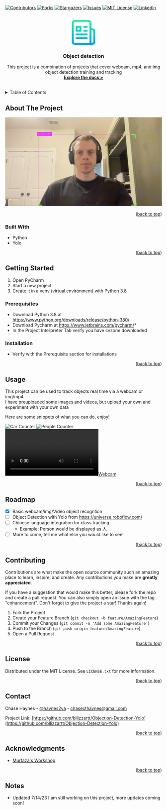 <!-- Improved compatibility of back to top link: See: https://github.com/othneildrew/Best-README-Template/pull/73 -->
<a name="readme-top"></a>
<!--
*** Thanks for checking out the Best-README-Template. If you have a suggestion
*** that would make this better, please fork the repo and create a pull request
*** or simply open an issue with the tag "enhancement".
*** Don't forget to give the project a star!
*** Thanks again! Now go create something AMAZING! :D
-->



<!-- PROJECT SHIELDS -->
<!--
*** I'm using markdown "reference style" links for readability.
*** Reference links are enclosed in brackets [ ] instead of parentheses ( ).
*** See the bottom of this document for the declaration of the reference variables
*** for contributors-url, forks-url, etc. This is an optional, concise syntax you may use.
*** https://www.markdownguide.org/basic-syntax/#reference-style-links
-->
[![Contributors][contributors-shield]][contributors-url]
[![Forks][forks-shield]][forks-url]
[![Stargazers][stars-shield]][stars-url]
[![Issues][issues-shield]][issues-url]
[![MIT License][license-shield]][license-url]
[![LinkedIn][linkedin-shield]][linkedin-url]



<!-- PROJECT LOGO -->
<br />
<div align="center">
    <img src="https://github.com/bllizzartt/Object-Detection-Yolo/blob/main/Images/logo.png" alt="Logo" width="80" height="80">

<h3 align="center">Object detection</h3>

  <p align="center">
    This project is a combination of projects that cover webcam, mp4, and img object detection training and tracking
    <br />
    <a href="https://github.com/bllizzartt/Object-Detection-Yolo"><strong>Explore the docs »</strong></a>
    <br />
    <br />
    <!-- <a href="https://github.com/bllizzartt/Object-Detection-Yolo/blob/main/Demos/webcam.mp4">View Demo</a>
    ·
    <a href="https://github.com/bllizzartt/Objection-Detection-Yolo/issues">Report Bug</a>
    ·
    <a href="https://github.com/bllizzartt/Objection-Detection-Yolo/issues">Request Feature</a> -->
  </p>
</div>



<!-- TABLE OF CONTENTS -->
<details>
  <summary>Table of Contents</summary>
  <ol>
    <li>
      <a href="#about-the-project">About The Project</a>
      <ul>
        <li><a href="#built-with">Built With</a></li>
      </ul>
    </li>
    <li>
      <a href="#getting-started">Getting Started</a>
      <ul>
        <li><a href="#prerequisites">Prerequisites</a></li>
        <li><a href="#installation">Installation</a></li>
      </ul>
    </li>
    <li><a href="#usage">Usage</a></li>
    <li><a href="#roadmap">Roadmap</a></li>
    <li><a href="#contributing">Contributing</a></li>
    <li><a href="#license">License</a></li>
    <li><a href="#contact">Contact</a></li>
    <li><a href="#acknowledgments">Acknowledgments</a></li>
  </ol>
</details>



<!-- ABOUT THE PROJECT -->
## About The Project

![Main Picture](https://github.com/bllizzartt/Object-Detection-Yolo/blob/main/Images/personpic.png)

<!-- Here's a blank template to get started: To avoid retyping too much info. Do a search and replace with your text editor for the following: `bllizzartt`, `Objection-Detection-Yolo`, `haynes2va`, `https://www.linkedin.com/in/chase-haynes/`, `gmail`, `chasecthaynes`, `Object Detection`, `project_description` -->

<p align="right">(<a href="#readme-top">back to top</a>)</p>



### Built With

* Python 
* Yolo

<!-- * [![Next][Next.js]][Next-url]
* [![React][React.js]][React-url]
* [![Vue][Vue.js]][Vue-url]
* [![Angular][Angular.io]][Angular-url]
* [![Svelte][Svelte.dev]][Svelte-url]
* [![Laravel][Laravel.com]][Laravel-url]
* [![Bootstrap][Bootstrap.com]][Bootstrap-url]
* [![JQuery][JQuery.com]][JQuery-url] -->
<!-- * [![Python][Python.org]][Python-url]
* [![Yolo][Pjreddie.com]][Pjreddie-url] -->


<p align="right">(<a href="#readme-top">back to top</a>)</p>


<!-- GETTING STARTED -->
## Getting Started

1. Open PyCharm
2. Start a new project 
3. Create it in a venv (virtual environment) with Python 3.8

### Prerequisites

* Download Python 3.8 at https://www.python.org/downloads/release/python-380/
* Download Pycharm at https://www.jetbrains.com/pycharm/*
* In the Project Interpreter Tab verify you have cvzone downloaded

### Installation

* Verify with the Prerequisite section for installations

<!-- 1. Get a free API Key at [https://example.com](https://example.com)
2. Clone the repo
   ```sh
   git clone https://github.com/bllizzartt/Objection-Detection-Yolo.git
   ```
3. Install NPM packages
   ```sh
   npm install
   ```
4. Enter your API in `config.js`
   ```js
   const API_KEY = 'ENTER YOUR API';
   ``` -->

<p align="right">(<a href="#readme-top">back to top</a>)</p>


<!-- USAGE EXAMPLES -->
## Usage

This project can be used to track objects real time via a webcam or img/mp4
<br />
I have preuploaded some images and videos, but upload your own and experiment with your own data
<br />

Here are some snippets of what you can do, enjoy!

![Car Counter](https://github.com/bllizzartt/Object-Detection-Yolo/blob/main/Images/car-counter.png)
![People Counter](https://github.com/bllizzartt/Object-Detection-Yolo/blob/main/Images/people-counter.png)
[![Webcam](https://github.com/bllizzartt/Object-Detection-Yolo/blob/main/Demos/webcam-real.mp4)](https://github.com/bllizzartt/Object-Detection-Yolo/blob/main/Demos/webcam-real.mp4)





<p align="right">(<a href="#readme-top">back to top</a>)</p>


<!-- ROADMAP -->
## Roadmap

- [x] Basic webcam/img/Video object recogntion
- [ ] Object Detection with Yolo from https://universe.roboflow.com/
- [ ] Chinese language integration for class tracking
  - Example: Person would be displayed as 人
- [ ] More to come, tell me what else you would like to see!

<p align="right">(<a href="#readme-top">back to top</a>)</p>



<!-- CONTRIBUTING -->
## Contributing

Contributions are what make the open source community such an amazing place to learn, inspire, and create. Any contributions you make are **greatly appreciated**.

If you have a suggestion that would make this better, please fork the repo and create a pull request. You can also simply open an issue with the tag "enhancement".
Don't forget to give the project a star! Thanks again!

1. Fork the Project
2. Create your Feature Branch (`git checkout -b feature/AmazingFeature`)
3. Commit your Changes (`git commit -m 'Add some AmazingFeature'`)
4. Push to the Branch (`git push origin feature/AmazingFeature`)
5. Open a Pull Request

<p align="right">(<a href="#readme-top">back to top</a>)</p>



<!-- LICENSE -->
## License

Distributed under the MIT License. See `LICENSE.txt` for more information.

<p align="right">(<a href="#readme-top">back to top</a>)</p>



<!-- CONTACT -->
## Contact

Chase Haynes - [@haynes2va](https://twitter.com/haynes2va) - chasecthaynes@gmail.com

Project Link: [https://github.com/bllizzartt/Objection-Detection-Yolo](https://github.com/bllizzartt/Objection-Detection-Yolo)

<p align="right">(<a href="#readme-top">back to top</a>)</p>



<!-- ACKNOWLEDGMENTS -->
## Acknowledgments

* [Murtaza's Workshop](https://www.youtube.com/@murtazasworkshop)
<!-- * []()
* []() -->

<p align="right">(<a href="#readme-top">back to top</a>)</p>

## Notes

* Updated 7/14/23
I am still working on this project, more updates coming soon!


<!-- MARKDOWN LINKS & IMAGES -->
<!-- https://www.markdownguide.org/basic-syntax/#reference-style-links -->
[contributors-shield]: https://img.shields.io/github/contributors/bllizzartt/Objection-Detection-Yolo.svg?style=for-the-badge
[contributors-url]: https://github.com/bllizzartt/Objection-Detection-Yolo/graphs/contributors
[forks-shield]: https://img.shields.io/github/forks/bllizzartt/Objection-Detection-Yolo.svg?style=for-the-badge
[forks-url]: https://github.com/bllizzartt/Objection-Detection-Yolo/network/members
[stars-shield]: https://img.shields.io/github/stars/bllizzartt/Objection-Detection-Yolo.svg?style=for-the-badge
[stars-url]: https://github.com/bllizzartt/Objection-Detection-Yolo/stargazers
[issues-shield]: https://img.shields.io/github/issues/bllizzartt/Objection-Detection-Yolo.svg?style=for-the-badge
[issues-url]: https://github.com/bllizzartt/Objection-Detection-Yolo/issues
[license-shield]: https://img.shields.io/github/license/bllizzartt/Objection-Detection-Yolo.svg?style=for-the-badge
[license-url]: https://github.com/bllizzartt/Objection-Detection-Yolo/blob/master/LICENSE.txt
[linkedin-shield]: https://img.shields.io/badge/-LinkedIn-black.svg?style=for-the-badge&logo=linkedin&colorB=555
[linkedin-url]: https://linkedin.com/in/https://www.linkedin.com/in/chase-haynes/
[product-screenshot]: images/screenshot.png
[Next.js]: https://img.shields.io/badge/next.js-000000?style=for-the-badge&logo=nextdotjs&logoColor=white
[Next-url]: https://nextjs.org/
[React.js]: https://img.shields.io/badge/React-20232A?style=for-the-badge&logo=react&logoColor=61DAFB
[React-url]: https://reactjs.org/
[Vue.js]: https://img.shields.io/badge/Vue.js-35495E?style=for-the-badge&logo=vuedotjs&logoColor=4FC08D
[Vue-url]: https://vuejs.org/
[Angular.io]: https://img.shields.io/badge/Angular-DD0031?style=for-the-badge&logo=angular&logoColor=white
[Angular-url]: https://angular.io/
[Svelte.dev]: https://img.shields.io/badge/Svelte-4A4A55?style=for-the-badge&logo=svelte&logoColor=FF3E00
[Svelte-url]: https://svelte.dev/
[Laravel.com]: https://img.shields.io/badge/Laravel-FF2D20?style=for-the-badge&logo=laravel&logoColor=white
[Laravel-url]: https://laravel.com
[Bootstrap.com]: https://img.shields.io/badge/Bootstrap-563D7C?style=for-the-badge&logo=bootstrap&logoColor=white
[Bootstrap-url]: https://getbootstrap.com
[JQuery.com]: https://img.shields.io/badge/jQuery-0769AD?style=for-the-badge&logo=jquery&logoColor=white
[JQuery-url]: https://jquery.com 
[Python.org]: https://img.shields.io/badge/python-616161?style=for-the-badge&logo=python&logoColor=yellow
[Python-url]: https://python.org 
[Pjreddie.org]: https://img.shields.io/badge/yolo-616161?style=for-the-badge&logo=yolo&logoColor=yellow
[Pjreddie-url]: https://pjreddie.com/darknet/yolo/

